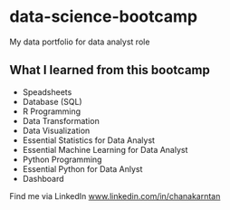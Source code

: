 # data-science-bootcamp
My data portfolio for data analyst role

## What I learned from this bootcamp
- Speadsheets
- Database (SQL)
- R Programming
- Data Transformation
- Data Visualization
- Essential Statistics for Data Analyst
- Essential Machine Learning for Data Analyst
- Python Programming
- Essential Python for Data Anlyst
- Dashboard

Find me via LinkedIn www.linkedin.com/in/chanakarntan

